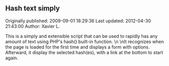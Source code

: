 ## Hash text simply 
Originally published: 2009-09-01 18:29:36 
Last updated: 2012-04-30 21:43:00 
Author: Xavier L. 
 
This is a simply and extensible script that can be used to rapidly has any amount of text using PHP's hash() built-in function.\n\nIt recognizes when the page is loaded for the first time and displays a form with options. Afterward, it display the selected hash(es), with a link at the bottom to start again.